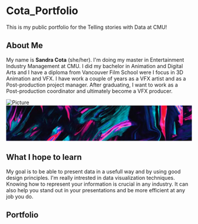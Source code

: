 # Cota_Portfolio
This is my public portfolio for the Telling stories with Data at CMU!

## About Me
My name is **Sandra Cota** (she/her). I'm doing my master in Entertainment Industry Management at CMU. I did my bachelor in Animation and Digital Arts and I have a diploma from Vancouver Film School were I focus in 3D Animation and VFX. I have work a couple of years as a VFX artist and as a Post-production project manager. After graduating, I want to work as a Post-production coordinator and ultimately become a VFX producer.

![Picture](SandraSmall4.jpg)
![Picture](Im1.png)

## What I hope to learn
My goal is to be able to present data in a usefull way and by using good design principles. I'm really intrested in data visualization techniques. Knowing how to represent your information is crucial in any industry. It can also help you stand out in your presentations and be more efficient at any job you do. 

## Portfolio

